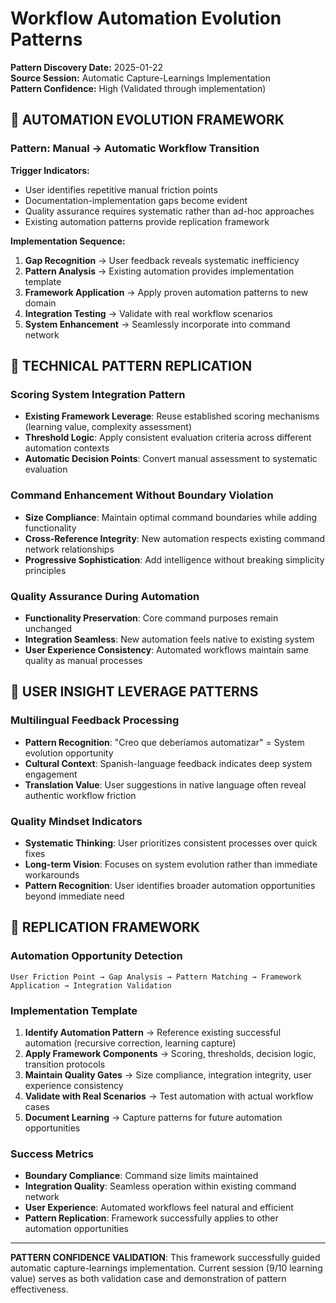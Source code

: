 # Workflow Automation Evolution Patterns

**Pattern Discovery Date:** 2025-01-22  
**Source Session:** Automatic Capture-Learnings Implementation  
**Pattern Confidence:** High (Validated through implementation)

## 🎯 AUTOMATION EVOLUTION FRAMEWORK

### Pattern: Manual → Automatic Workflow Transition

**Trigger Indicators:**
- User identifies repetitive manual friction points
- Documentation-implementation gaps become evident  
- Quality assurance requires systematic rather than ad-hoc approaches
- Existing automation patterns provide replication framework

**Implementation Sequence:**
1. **Gap Recognition** → User feedback reveals systematic inefficiency
2. **Pattern Analysis** → Existing automation provides implementation template
3. **Framework Application** → Apply proven automation patterns to new domain
4. **Integration Testing** → Validate with real workflow scenarios
5. **System Enhancement** → Seamlessly incorporate into command network

## 🔧 TECHNICAL PATTERN REPLICATION

### Scoring System Integration Pattern
- **Existing Framework Leverage**: Reuse established scoring mechanisms (learning value, complexity assessment)
- **Threshold Logic**: Apply consistent evaluation criteria across different automation contexts
- **Automatic Decision Points**: Convert manual assessment to systematic evaluation

### Command Enhancement Without Boundary Violation
- **Size Compliance**: Maintain optimal command boundaries while adding functionality
- **Cross-Reference Integrity**: New automation respects existing command network relationships
- **Progressive Sophistication**: Add intelligence without breaking simplicity principles

### Quality Assurance During Automation
- **Functionality Preservation**: Core command purposes remain unchanged
- **Integration Seamless**: New automation feels native to existing system
- **User Experience Consistency**: Automated workflows maintain same quality as manual processes

## 🎯 USER INSIGHT LEVERAGE PATTERNS

### Multilingual Feedback Processing
- **Pattern Recognition**: "Creo que deberíamos automatizar" = System evolution opportunity
- **Cultural Context**: Spanish-language feedback indicates deep system engagement
- **Translation Value**: User suggestions in native language often reveal authentic workflow friction

### Quality Mindset Indicators
- **Systematic Thinking**: User prioritizes consistent processes over quick fixes
- **Long-term Vision**: Focuses on system evolution rather than immediate workarounds
- **Pattern Recognition**: User identifies broader automation opportunities beyond immediate need

## 🚀 REPLICATION FRAMEWORK

### Automation Opportunity Detection
```
User Friction Point → Gap Analysis → Pattern Matching → Framework Application → Integration Validation
```

### Implementation Template
1. **Identify Automation Pattern** → Reference existing successful automation (recursive correction, learning capture)
2. **Apply Framework Components** → Scoring, thresholds, decision logic, transition protocols
3. **Maintain Quality Gates** → Size compliance, integration integrity, user experience consistency
4. **Validate with Real Scenarios** → Test automation with actual workflow cases
5. **Document Learning** → Capture patterns for future automation opportunities

### Success Metrics
- **Boundary Compliance**: Command size limits maintained
- **Integration Quality**: Seamless operation within existing command network  
- **User Experience**: Automated workflows feel natural and efficient
- **Pattern Replication**: Framework successfully applies to other automation opportunities

---

**PATTERN CONFIDENCE VALIDATION**: This framework successfully guided automatic capture-learnings implementation. Current session (9/10 learning value) serves as both validation case and demonstration of pattern effectiveness.
